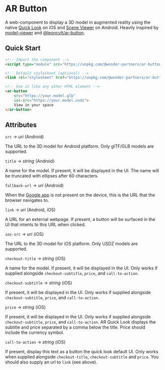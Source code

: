 # AR Button
A web-component to display a 3D model in augmented reality using the native [Quick Look](https://developer.apple.com/documentation/arkit/previewing_a_model_with_ar_quick_look) on iOS and [Scene Viewer](https://developers.google.com/ar/develop/java/scene-viewer) on Android. Heavily inspired by [model-viewer](https://modelviewer.dev/) and [@leoncvlt/ar-button](https://leoncvlt.github.io/ar-button/).

## Quick Start

```html
<!-- Import the component -->
<script type="module" src="https://unpkg.com/@wonder-partners/ar-button"></script>

<!-- Default stylesheet (optional) -->
<link rel="stylesheet" href="https://unpkg.com/@wonder-partners/ar-button/styles.css">

<!-- Use it like any other HTML element -->
<ar-button
    src="https://your.model.glb"
    ios-src="https://your.model.usdz">
 	View in your space
</ar-button>
```

## Attributes

`src` → *uri* (Android)

The URL to the 3D model for Android platform. Only glTF/GLB models are supported.

`title` → *string* (Android)

A name for the model. If present, it will be displayed in the UI. The name will be truncated with ellipses after 60 characters.    

`fallback-url` → *uri* (Android)

When the [Google app](https://play.google.com/store/apps/details?id=com.google.android.googlequicksearchbox) is not present on the device, this is the URL that the browser navigates to.

`link` → *uri* (Android, iOS)

A URL for an external webpage. If present, a button will be surfaced in the UI that intents to this URL when clicked.

`ios-src` → *uri* (iOS)

The URL to the 3D model for iOS platform. Only USDZ models are supported.

`checkout-title` → *string* (iOS)

A name for the model. If present, it will be displayed in the UI. Only works if supplied alongside `checkout-subtitle`, `price`, and `call-to-action`.

`checkout-subtitle` → *string* (iOS)

If present, it will be displayed in the UI. Only works if supplied alongside `checkout-subtitle`, `price`, and `call-to-action`.  

`price` → *string* (iOS)

If present, it will be displayed in the UI. Only works if supplied alongside `checkout-subtitle`, `price`, and `call-to-action`. AR Quick Look displays the subtitle and price separated by a comma below the title. Price should include the currency symbol.

`call-to-action` → *string* (iOS)

If present, display this text as a button the quick look default UI. Only works when supplied alongside `checkout-title`, `checkout-subtitle` and `price`. You should also supply an url to `link` (see above).
